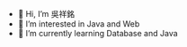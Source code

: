 - 👋 Hi, I’m 吳祥銘
- 👀 I’m interested in Java and Web 
- 🌱 I’m currently learning Database  and Java

<!---
310038/310038 is a ✨ special ✨ repository because its `README.md` (this file) appears on your GitHub profile.
You can click the Preview link to take a look at your changes.
--->
